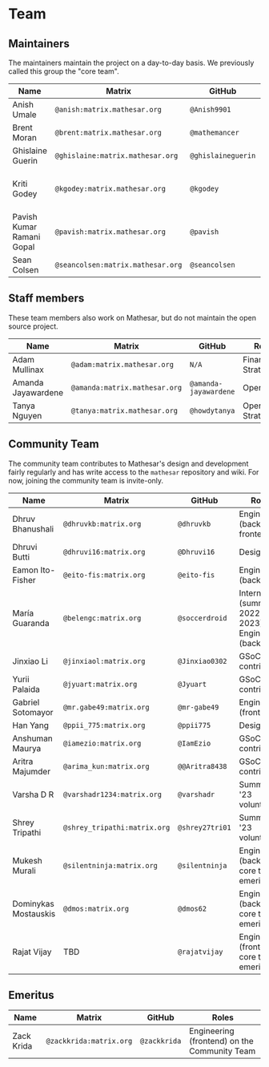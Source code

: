# Team

## Maintainers

The maintainers maintain the project on a day-to-day basis. We previously called this group the "core team".

| **Name** | **Matrix** | **GitHub** | **Roles** |
|-|-|-|-|
| Anish Umale | `@anish:matrix.mathesar.org` | `@Anish9901` | Engineering |
| Brent Moran | `@brent:matrix.mathesar.org` | `@mathemancer` | Engineering |
| Ghislaine Guerin | `@ghislaine:matrix.mathesar.org` | `@ghislaineguerin` | Product, Design |
| Kriti Godey | `@kgodey:matrix.mathesar.org` | `@kgodey` | Project Lead, Product, Engineering |
| Pavish Kumar Ramani Gopal | `@pavish:matrix.mathesar.org` | `@pavish` | Engineering |
| Sean Colsen | `@seancolsen:matrix.mathesar.org` | `@seancolsen` | Engineering |

## Staff members
These team members also work on Mathesar, but do not maintain the open source project.

| **Name** | **Matrix** | **GitHub** | **Roles** |
|-|-|-|-|
| Adam Mullinax | `@adam:matrix.mathesar.org` | `N/A` | Finance, Strategy |
| Amanda Jayawardene | `@amanda:matrix.mathesar.org` | `@amanda-jayawardene` | Operations |
| Tanya Nguyen | `@tanya:matrix.mathesar.org` | `@howdytanya` | Operations, Strategy |

## Community Team

The community team contributes to Mathesar's design and development fairly regularly and has write access to the `mathesar` repository and wiki. For now, joining the community team is invite-only.

| **Name** | **Matrix** | **GitHub** | **Roles** |
|-|-|-|-|
| Dhruv Bhanushali | `@dhruvkb:matrix.org` | `@dhruvkb` | Engineering (backend, frontend) |
| Dhruvi Butti | `@dhruvi16:matrix.org` | `@Dhruvi16` | Design |
| Eamon Ito-Fisher | `@eito-fis:matrix.org` | `@eito-fis` | Engineering (backend) |
| María Guaranda | `@belengc:matrix.org` | `@soccerdroid` | Intern (summer 2022 & 2023), Engineering (backend) |
| Jinxiao Li | `@jinxiaol:matrix.org` | `@Jinxiao0302` | GSoC '22 contributor |
| Yurii Palaida | `@jyuart:matrix.org` | `@Jyuart` | GSoC '22 contributor |
| Gabriel Sotomayor | `@mr.gabe49:matrix.org` | `@mr-gabe49` | Engineering (frontend) |
| Han Yang | `@ppii_775:matrix.org` | `@ppii775` | Design |
| Anshuman Maurya | `@iamezio:matrix.org` | `@IamEzio` | GSoC '23 contributor |
| Aritra Majumder | `@arima_kun:matrix.org` | `@@Aritra8438` | GSoC '23 contributor |
| Varsha D R | `@varshadr1234:matrix.org` | `@varshadr` | Summer '23 volunteer |
| Shrey Tripathi | `@shrey_tripathi:matrix.org` | `@shrey27tri01` | Summer '23 volunteer |
| Mukesh Murali | `@silentninja:matrix.org` | `@silentninja` | Engineering (backend), core team emeritus |
| Dominykas Mostauskis | `@dmos:matrix.org` | `@dmos62` | Engineering (backend), core team emeritus |
| Rajat Vijay | TBD | `@rajatvijay` | Engineering (frontend), core team emeritus |

## Emeritus

| **Name** | **Matrix** | **GitHub** | **Roles** |
|-|-|-|-|
| Zack Krida | `@zackkrida:matrix.org` | `@zackkrida` | Engineering (frontend) on the Community Team |

